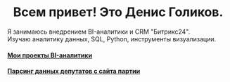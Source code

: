 <h1 align="center">Всем привет! Это Денис Голиков.</h1>

Я занимаюсь внедрением BI-аналитики и CRM "Битрикс24".  
Изучаю аналитику данных, SQL, Python, инструменты визуализации.

<h4 align="left"><a href="https://golikum.github.io/Public/" target="_blank">Мои проекты BI-аналитики</a></h4>
<h4 align="left"><a href="https://github.com/Golikum/Public/blob/3431b2bbfe456967eb4825dd6cc2c913722778e3/Parsing%20of%20deputies/Parsing.md" target="_blank">Парсинг данных депутатов с сайта партии</a></h4>
<br>
<a href = "https://www.linkedin.com/in/denisgolikov"><img src = "https://img.shields.io/badge/linkedin-%230077B5.svg?style=for-the-badge&logo=linkedin&logoColor=white" alt = ""></a>

<!--
### Всем привет! 👋
**Golikum/Golikum** is a ✨ _special_ ✨ repository because its `README.md` (this file) appears on your GitHub profile.

Here are some ideas to get you started:

- 🔭 I’m currently working on ...
- 🌱 I’m currently learning ...
- 👯 I’m looking to collaborate on ...
- 🤔 I’m looking for help with ...
- 💬 Ask me about ...
- 📫 How to reach me: ...
- 😄 Pronouns: ...
- ⚡ Fun fact: ...
-->
